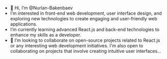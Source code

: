 - 👋 Hi, I’m @Nurlan-Bakenbaev
-  I’m interested in front-end web development, user interface design, and exploring new technologies to create engaging and user-friendly web applications.
-  I’m currently learning advanced React.js and back-end technologies to enhance my skills as a developer.
- 💞️ I’m looking to collaborate on open-source projects related to React.js or any interesting web development initiatives. I'm also open to collaborating on projects that involve creating intuitive user interfaces...



<!---
Nurlan-Bakenbaev/Nurlan-Bakenbaev is a ✨ special ✨ repository because its `README.md` (this file) appears on your GitHub profile.
You can click the Preview link to take a look at your changes.
--->
